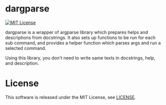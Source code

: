 dargparse
==========
[![MIT License](http://img.shields.io/badge/license-MIT-blue.svg?style=flat)](LICENSE)

dargparse is a wrapper of argparse library which prepares helps and descriptions
from docstrings. It also sets up functions to be run for each sub command,
and provides a helper function which parses args and run a selected command.

Using this library, you don't need to write same texts in docstrings, help,
and description.


License
=========
This software is released under the MIT License, see [LICENSE](LICENSE).
